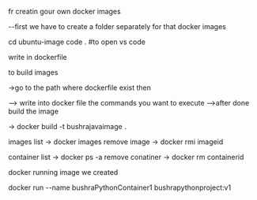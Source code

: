 fr creatin gour own docker images

--first we have to create a folder separately for that docker images 

cd ubuntu-image
code . #to open vs code



write in dockerfile 

to build images

->go to the path where dockerfile  exist then 

--> write into docker file the commands you want to execute 
-->after done build the image 

-> docker build -t bushrajavaimage . 

images list 
-> docker images 
remove image 
-> docker rmi imageid

container list 
-> docker ps -a 
remove conatiner 
-> docker rm  containerid 

docker running image we created

docker run --name bushraPythonContainer1 bushrapythonproject:v1


